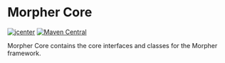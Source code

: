 # Morpher Core

[![jcenter](https://api.bintray.com/packages/szgabsz91/maven/morpher-core/images/download.svg)](https://bintray.com/szgabsz91/maven/morpher-core/_latestVersion)
[![Maven Central](https://maven-badges.herokuapp.com/maven-central/com.github.szgabsz91/morpher-core/badge.svg)](https://maven-badges.herokuapp.com/maven-central/com.github.szgabsz91/morpher-core)

Morpher Core contains the core interfaces and classes for the Morpher framework.
